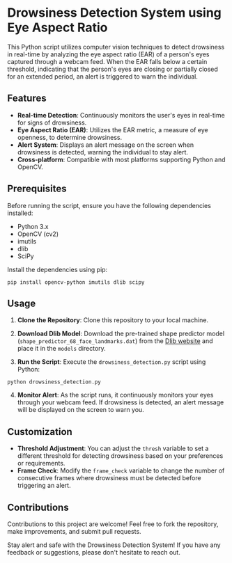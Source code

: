 # Drowsiness Detection System using Eye Aspect Ratio

This Python script utilizes computer vision techniques to detect drowsiness in real-time by analyzing the eye aspect ratio (EAR) of a person's eyes captured through a webcam feed. When the EAR falls below a certain threshold, indicating that the person's eyes are closing or partially closed for an extended period, an alert is triggered to warn the individual.

## Features

- **Real-time Detection**: Continuously monitors the user's eyes in real-time for signs of drowsiness.
- **Eye Aspect Ratio (EAR)**: Utilizes the EAR metric, a measure of eye openness, to determine drowsiness.
- **Alert System**: Displays an alert message on the screen when drowsiness is detected, warning the individual to stay alert.
- **Cross-platform**: Compatible with most platforms supporting Python and OpenCV.

## Prerequisites

Before running the script, ensure you have the following dependencies installed:

- Python 3.x
- OpenCV (cv2)
- imutils
- dlib
- SciPy


Install the dependencies using pip:

```
pip install opencv-python imutils dlib scipy
```

## Usage

1. **Clone the Repository**: Clone this repository to your local machine.

2. **Download Dlib Model**: Download the pre-trained shape predictor model (`shape_predictor_68_face_landmarks.dat`) from the [Dlib website](http://dlib.net/files/shape_predictor_68_face_landmarks.dat.bz2) and place it in the `models` directory.

3. **Run the Script**: Execute the `drowsiness_detection.py` script using Python:

```
python drowsiness_detection.py
```

4. **Monitor Alert**: As the script runs, it continuously monitors your eyes through your webcam feed. If drowsiness is detected, an alert message will be displayed on the screen to warn you.

## Customization

- **Threshold Adjustment**: You can adjust the `thresh` variable to set a different threshold for detecting drowsiness based on your preferences or requirements.
- **Frame Check**: Modify the `frame_check` variable to change the number of consecutive frames where drowsiness must be detected before triggering an alert.

## Contributions

Contributions to this project are welcome! Feel free to fork the repository, make improvements, and submit pull requests.

Stay alert and safe with the Drowsiness Detection System! If you have any feedback or suggestions, please don't hesitate to reach out.
